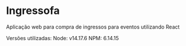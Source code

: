 # Ingressofa
Aplicação web para compra de ingressos para eventos utilizando React

Versões utilizadas:
Node: v14.17.6
NPM: 6.14.15
